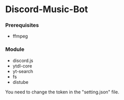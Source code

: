 # Discord-Music-Bot

### Prerequisites
- ffmpeg

### Module
- discord.js
- ytdl-core
- yt-search
- fs
- distube

You need to change the token in the "setting.json" file.
